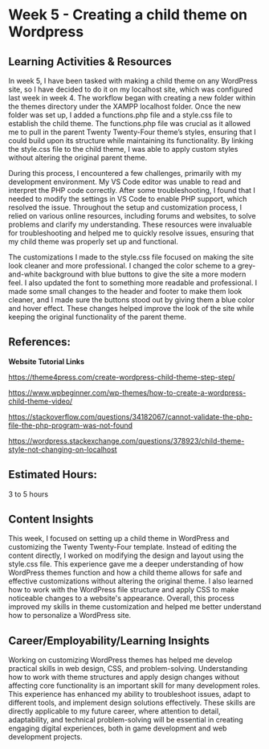 # **Week 5 - Creating a child theme on Wordpress**

## **Learning Activities & Resources**

In week 5, I have been tasked with making a child theme on any WordPress site, so I have decided to do it on my localhost site, which was configured last week in week 4. The workflow began with creating a new folder within the themes directory under the XAMPP localhost folder. Once the new folder was set up, I added a functions.php file and a style.css file to establish the child theme. The functions.php file was crucial as it allowed me to pull in the parent Twenty Twenty-Four theme’s styles, ensuring that I could build upon its structure while maintaining its functionality. By linking the style.css file to the child theme, I was able to apply custom styles without altering the original parent theme.

During this process, I encountered a few challenges, primarily with my development environment. My VS Code editor was unable to read and interpret the PHP code correctly. After some troubleshooting, I found that I needed to modify the settings in VS Code to enable PHP support, which resolved the issue. Throughout the setup and customization process, I relied on various online resources, including forums and websites, to solve problems and clarify my understanding. These resources were invaluable for troubleshooting and helped me to quickly resolve issues, ensuring that my child theme was properly set up and functional.

The customizations I made to the style.css file focused on making the site look cleaner and more professional. I changed the color scheme to a grey-and-white background with blue buttons to give the site a more modern feel. I also updated the font to something more readable and professional. I made some small changes to the header and footer to make them look cleaner, and I made sure the buttons stood out by giving them a blue color and hover effect. These changes helped improve the look of the site while keeping the original functionality of the parent theme.

## **References:**

**Website Tutorial Links**

https://theme4press.com/create-wordpress-child-theme-step-step/

https://www.wpbeginner.com/wp-themes/how-to-create-a-wordpress-child-theme-video/

https://stackoverflow.com/questions/34182067/cannot-validate-the-php-file-the-php-program-was-not-found

https://wordpress.stackexchange.com/questions/378923/child-theme-style-not-changing-on-localhost

## **Estimated Hours:**

3 to 5 hours

## **Content Insights**

This week, I focused on setting up a child theme in WordPress and customizing the Twenty Twenty-Four template. Instead of editing the content directly, I worked on modifying the design and layout using the style.css file. This experience gave me a deeper understanding of how WordPress themes function and how a child theme allows for safe and effective customizations without altering the original theme. I also learned how to work with the WordPress file structure and apply CSS to make noticeable changes to a website's appearance. Overall, this process improved my skills in theme customization and helped me better understand how to personalize a WordPress site.

## **Career/Employability/Learning Insights**

Working on customizing WordPress themes has helped me develop practical skills in web design, CSS, and problem-solving. Understanding how to work with theme structures and apply design changes without affecting core functionality is an important skill for many development roles. This experience has enhanced my ability to troubleshoot issues, adapt to different tools, and implement design solutions effectively. These skills are directly applicable to my future career, where attention to detail, adaptability, and technical problem-solving will be essential in creating engaging digital experiences, both in game development and web development projects.
